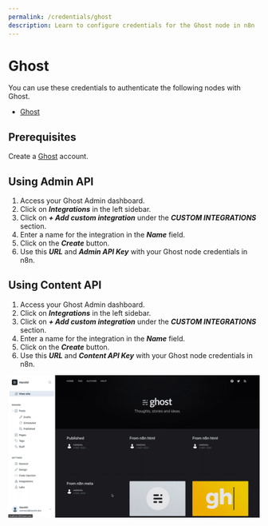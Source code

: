 ```yaml
---
permalink: /credentials/ghost
description: Learn to configure credentials for the Ghost node in n8n
---
```


# Ghost

You can use these credentials to authenticate the following nodes with Ghost.
- [Ghost](../../nodes-library/nodes/Ghost/README.md)

## Prerequisites

Create a [Ghost](https://ghost.org/) account.

## Using Admin API

1. Access your Ghost Admin dashboard.
2. Click on ***Integrations*** in the left sidebar.
3. Click on ***+ Add custom integration*** under the ***CUSTOM INTEGRATIONS*** section.
4. Enter a name for the integration in the ***Name*** field.
5. Click on the ***Create*** button.
6. Use this ***URL*** and ***Admin API Key*** with your Ghost node credentials in n8n.

## Using Content API

1. Access your Ghost Admin dashboard.
2. Click on ***Integrations*** in the left sidebar.
3. Click on ***+ Add custom integration*** under the ***CUSTOM INTEGRATIONS*** section.
4. Enter a name for the integration in the ***Name*** field.
5. Click on the ***Create*** button.
6. Use this ***URL*** and ***Content API Key*** with your Ghost node credentials in n8n.

![Getting Ghost credentials](./using-api.gif)

